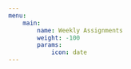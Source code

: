 ```yaml
---
menu:
    main:
        name: Weekly Assignments
        weight: -100
        params:
            icon: date
---
```


































































